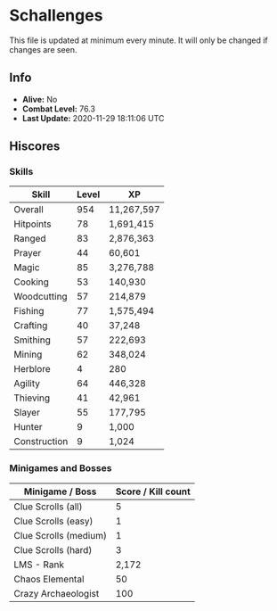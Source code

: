 # Schallenges

This file is updated at minimum every minute. It will only be changed if changes are seen.

## Info

 - **Alive:** No
 - **Combat Level:** 76.3
 - **Last Update:** 2020-11-29 18:11:06 UTC

## Hiscores

### Skills

| Skill | Level | XP |
|--|--|--|
| Overall | 954 | 11,267,597 |
| Hitpoints | 78 | 1,691,415 |
| Ranged | 83 | 2,876,363 |
| Prayer | 44 | 60,601 |
| Magic | 85 | 3,276,788 |
| Cooking | 53 | 140,930 |
| Woodcutting | 57 | 214,879 |
| Fishing | 77 | 1,575,494 |
| Crafting | 40 | 37,248 |
| Smithing | 57 | 222,693 |
| Mining | 62 | 348,024 |
| Herblore | 4 | 280 |
| Agility | 64 | 446,328 |
| Thieving | 41 | 42,961 |
| Slayer | 55 | 177,795 |
| Hunter | 9 | 1,000 |
| Construction | 9 | 1,024 |

### Minigames and Bosses

| Minigame / Boss | Score / Kill count |
|--|--|
| Clue Scrolls (all) | 5 |
| Clue Scrolls (easy) | 1 |
| Clue Scrolls (medium) | 1 |
| Clue Scrolls (hard) | 3 |
| LMS - Rank | 2,172 |
| Chaos Elemental | 50 |
| Crazy Archaeologist | 100 |
